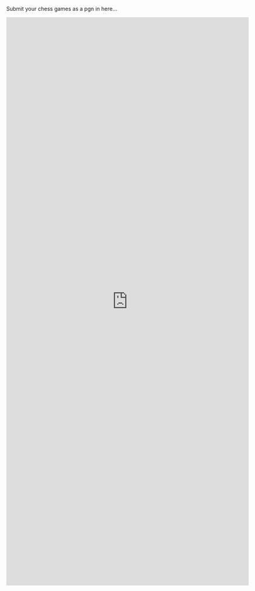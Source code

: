

Submit your chess games as a pgn in here...

<iframe src="https://docs.google.com/forms/d/e/1FAIpQLSf5IDkG76Ur7imHLJyBRI4VfjNdJIuiTD3HSkJ4cFm-KALZqg/viewform?embedded=true" width="640" height="1500" frameborder="0" marginheight="0" marginwidth="0">Loading…</iframe>



